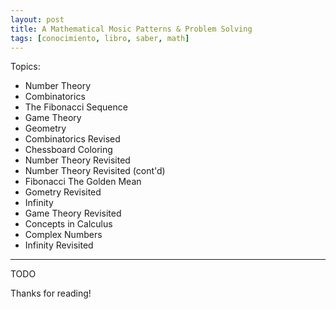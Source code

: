 ```yaml
---
layout: post
title: A Mathematical Mosic Patterns & Problem Solving
tags: [conocimiento, libro, saber, math]
---
```


<!--Resumen-->

Topics:
- Number Theory
- Combinatorics
- The Fibonacci Sequence
- Game Theory
- Geometry 
- Combinatorics Revised
- Chessboard Coloring
- Number Theory Revisited
- Number Theory Revisited (cont'd)
- Fibonacci The Golden Mean
- Gometry Revisited
- Infinity
- Game Theory Revisited
- Concepts in Calculus
- Complex Numbers
- Infinity Revisited


---

<!--more-->
TODO
  
Thanks for reading!